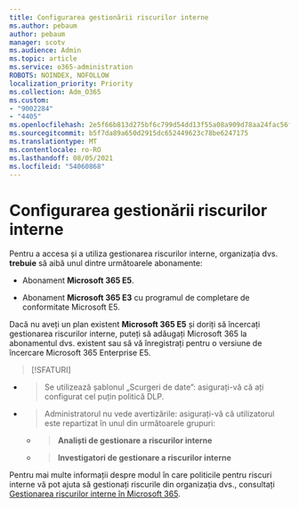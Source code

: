 ```yaml
---
title: Configurarea gestionării riscurilor interne
ms.author: pebaum
author: pebaum
manager: scotv
ms.audience: Admin
ms.topic: article
ms.service: o365-administration
ROBOTS: NOINDEX, NOFOLLOW
localization_priority: Priority
ms.collection: Adm_O365
ms.custom:
- "9002284"
- "4405"
ms.openlocfilehash: 2e5f66b813d275bf6c799d54dd13f55a08a909d78aa24fac56f54caf8a0f4f58
ms.sourcegitcommit: b5f7da89a650d2915dc652449623c78be6247175
ms.translationtype: MT
ms.contentlocale: ro-RO
ms.lasthandoff: 08/05/2021
ms.locfileid: "54060868"
---
```

# <a name="set-up-insider-risk-management"></a>Configurarea gestionării riscurilor interne

Pentru a accesa și a utiliza gestionarea riscurilor interne, organizația dvs. **trebuie** să aibă unul dintre următoarele abonamente:

- Abonament **Microsoft 365 E5**.

- Abonament **Microsoft 365 E3** cu programul de completare de conformitate Microsoft E5.

Dacă nu aveți un plan existent **Microsoft 365 E5** și doriți să încercați gestionarea riscurilor interne, puteți să adăugați Microsoft 365 la abonamentul dvs. existent sau să vă înregistrați pentru o versiune de încercare Microsoft 365 Enterprise E5.

> [!SFATURI]
- > Se utilizează șablonul „Scurgeri de date”: asigurați-vă că ați configurat cel puțin politică DLP.
- > Administratorul nu vede avertizările: asigurați-vă că utilizatorul este repartizat în unul din următoarele grupuri:
    - >**Analiști de gestionare a riscurilor interne**
    - >**Investigatori de gestionare a riscurilor interne**

Pentru mai multe informații despre modul în care politicile pentru riscuri interne vă pot ajuta să gestionați riscurile din organizația dvs., consultați [Gestionarea riscurilor interne în Microsoft 365](https://go.microsoft.com/fwlink/?linkid=2123907).
